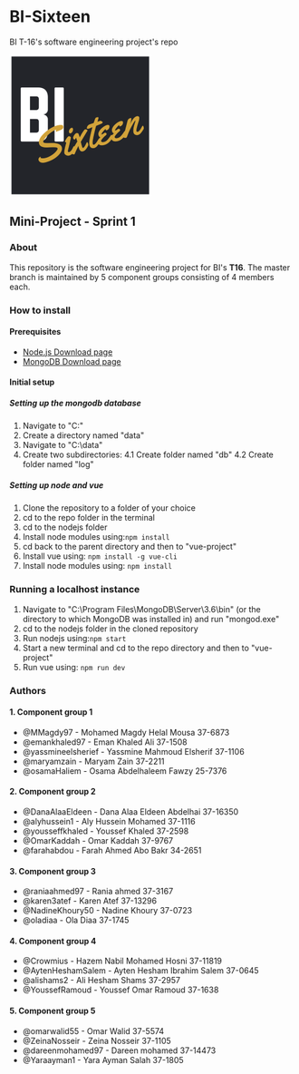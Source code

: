 # BI-Sixteen
BI T-16's software engineering project's repo

![Logo](/images/logo.png)

## Mini-Project - Sprint 1
### About
This repository is the software engineering project for BI's **T16**. The master branch is maintained by 5 component groups consisting of 4 members each.

### How to install
#### Prerequisites
* [Node.js Download page](https://nodejs.org/en/)
* [MongoDB Download page](https://www.mongodb.com/download-center?jmp=nav#community)

#### Initial setup
##### Setting up the mongodb database
1. Navigate to "C:\"
2. Create a directory named "data"
3. Navigate to "C:\data"
4. Create two subdirectories: 
    4.1 Create folder named "db"
    4.2 Create folder named "log"

##### Setting up node and vue
1. Clone the repository to a folder of your choice
2. cd to the repo folder in the terminal
3. cd to the nodejs folder
4. Install node modules using:```npm install```
5. cd back to the parent directory and then to "vue-project"
6. Install vue using: ```npm install -g vue-cli```
7. Install node modules using: ```npm install```

### Running a localhost instance
1. Navigate to "C:\Program Files\MongoDB\Server\3.6\bin" (or the directory to which MongoDB was installed in) and run "mongod.exe"
2. cd to the nodejs folder in the cloned repository
3. Run nodejs using:```npm start```
4. Start a new terminal and cd to the repo directory and then to "vue-project"
5. Run vue using: ```npm run dev```

### Authors
#### 1. Component group 1
* @MMagdy97 - Mohamed Magdy Helal Mousa 37-6873
* @emankhaled97 - Eman Khaled Ali 37-1508
* @yassmineelsherief - Yassmine Mahmoud Elsherif 37-1106
* @maryamzain - Maryam Zain 37-2211 
* @osamaHaliem - Osama Abdelhaleem Fawzy 25-7376

#### 2. Component group 2
* @DanaAlaaEldeen - Dana Alaa Eldeen Abdelhai 37-16350
* @alyhussein1 - Aly Hussein Mohamed 37-1116
* @yousseffkhaled - Youssef Khaled 37-2598
* @OmarKaddah - Omar Kaddah 37-9767
* @farahabdou - Farah Ahmed Abo Bakr 34-2651

#### 3. Component group 3
* @raniaahmed97 - Rania ahmed 37-3167
* @karen3atef - Karen Atef 37-13296
* @NadineKhoury50 - Nadine Khoury 37-0723
* @oladiaa - Ola Diaa 37-1745

#### 4. Component group 4
* @Crowmius - Hazem Nabil Mohamed Hosni 37-11819 
* @AytenHeshamSalem - Ayten Hesham Ibrahim Salem 37-0645
* @alishams2 - Ali Hesham Shams 37-2957
* @YoussefRamoud - Youssef Omar Ramoud 37-1638

#### 5. Component group 5
* @omarwalid55 - Omar Walid 37-5574
* @ZeinaNosseir - Zeina Nosseir 37-1105
* @dareenmohamed97 - Dareen mohamed 37-14473
* @Yaraayman1 - Yara Ayman Salah 37-1805
